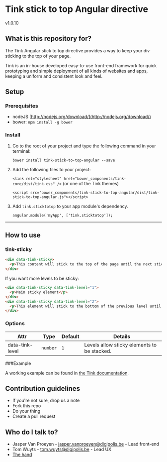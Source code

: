 # Tink stick to top Angular directive

v1.0.10

## What is this repository for?

The Tink Angular stick to top directive provides a way to keep your div sticking to the top of your page.

Tink is an in-house developed easy-to-use front-end framework for quick prototyping and simple deployment of all kinds of websites and apps, keeping a uniform and consistent look and feel.

## Setup

### Prerequisites

* nodeJS [http://nodejs.org/download/](http://nodejs.org/download/)
* bower: `npm install -g bower`

### Install

1. Go to the root of your project and type the following command in your terminal:

   `bower install tink-stick-to-top-angular --save`

2. Add the following files to your project:

   `<link rel="stylesheet" href="bower_components/tink-core/dist/tink.css" />` (or one of the Tink themes)

   `<script src="bower_components/tink-stick-to-top-angular/dist/tink-stick-to-top-angular.js"></script>`

3. Add `tink.sticktotop` to your app module's dependency.

   `angular.module('myApp', ['tink.sticktotop']);`



----------



## How to use

### tink-sticky

```html
<div data-tink-sticky>
  <p>This content will stick to the top of the page until the next sticky element pushes it away. Note that it will remain sticky if it is the last sticky element.</p>
</div>
```

If you want more levels to be sticky:

```html
<div data-tink-sticky data-tink-level="1">
  <p>Main sticky element</p>
</div>
<div data-tink-sticky data-tink-level="2">
  <p>This element will stick to the bottom of the previous level until the next sticky element (same level or lower) pushes it away. Note that it will remain sticky if it is the last sticky element.</p>
</div>
```

### Options

Attr | Type | Default | Details
--- | --- | --- | ---
data-tink-level | `number` | `1` | Levels allow sticky elements to be stacked.

###Example

A working example can be found in [the Tink documentation](http://tink.digipolis.be/#/docs/directives/stick-to-top#example).

## Contribution guidelines

* If you're not sure, drop us a note
* Fork this repo
* Do your thing
* Create a pull request

## Who do I talk to?

* Jasper Van Proeyen - jasper.vanproeyen@digipolis.be - Lead front-end
* Tom Wuyts - tom.wuyts@digipolis.be - Lead UX
* [The hand](https://www.youtube.com/watch?v=_O-QqC9yM28)
